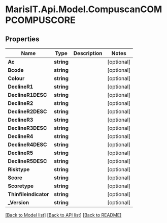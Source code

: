 
# MarisIT.Api.Model.CompuscanCOMPCOMPUSCORE

## Properties

Name | Type | Description | Notes
------------ | ------------- | ------------- | -------------
**Ac** | **string** |  | [optional] 
**Bcode** | **string** |  | [optional] 
**Colour** | **string** |  | [optional] 
**DeclineR1** | **string** |  | [optional] 
**DeclineR1DESC** | **string** |  | [optional] 
**DeclineR2** | **string** |  | [optional] 
**DeclineR2DESC** | **string** |  | [optional] 
**DeclineR3** | **string** |  | [optional] 
**DeclineR3DESC** | **string** |  | [optional] 
**DeclineR4** | **string** |  | [optional] 
**DeclineR4DESC** | **string** |  | [optional] 
**DeclineR5** | **string** |  | [optional] 
**DeclineR5DESC** | **string** |  | [optional] 
**Risktype** | **string** |  | [optional] 
**Score** | **string** |  | [optional] 
**Scoretype** | **string** |  | [optional] 
**Thinfileindicator** | **string** |  | [optional] 
**_Version** | **string** |  | [optional] 

[[Back to Model list]](../README.md#documentation-for-models)
[[Back to API list]](../README.md#documentation-for-api-endpoints)
[[Back to README]](../README.md)

